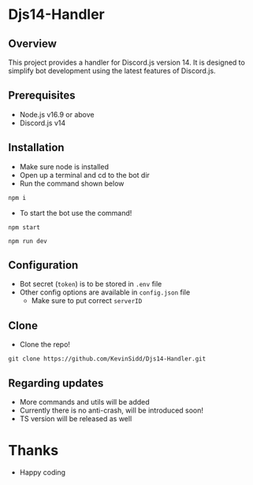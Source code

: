 # Djs14-Handler

## Overview
This project provides a handler for Discord.js version 14. It is designed to simplify bot development using the latest features of Discord.js.

## Prerequisites
- Node.js v16.9 or above
- Discord.js v14

## Installation
- Make sure node is installed
- Open up a terminal and cd to the bot dir
- Run the command shown below
```bash
npm i
```

- To start the bot use the command!
```
npm start
```
```
npm run dev
```

## Configuration
- Bot secret (`token`) is to be stored in `.env` file
- Other config options are available in `config.json` file
  - Make sure to put correct `serverID`

## Clone
- Clone the repo!
```
git clone https://github.com/KevinSidd/Djs14-Handler.git
```

## Regarding updates
- More commands and utils will be added
- Currently there is no anti-crash, will be introduced soon!
- TS version will be released as well

# Thanks
- Happy coding
